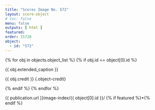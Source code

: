 ```yaml
---
title: "Scores Image No. 572"
layout: score-object
# toc: false
menu: false
outputs: [ html ]
featured: 
order: 15720
object:
  - id: "572"
---
```


{% for obj in objects.object_list %}
{% if obj.id == object[0].id %}

{{ obj.extended_caption }}

{{ obj.credit }} {.object-credit}

{% endif %}
{% endfor %}

<div class="object-credit object-url is-print-only">

{{ publication.url }}image-index/{{ object[0].id }}/ {% if featured %}*{% endif %}

</div>
